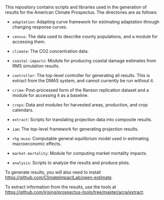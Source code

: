 This repository contains scripts and libraries used in the generation
of results for the American Climate Prospectus.  The directories are
as follows:

 - `adaptation`: Adapting curve framework for estimating adaptation
   through changing response curves.

 - `census`: The data used to describe county populations, and a
   module for accessing them.

 - `climate`: The CO2 concentration data.

 - `coastal-impacts`: Module for producing coastal damage estimates from RMS
   simulation results.

 - `controller`: The top-level controller for generating all results.
   This is extract from the DMAS system, and cannot currently be run
   without it.

 - `crime`: Post-processed form of the Ranson replication dataset and
   a module for accessing it as a baseline.

 - `crops`: Data and modules for harvested areas, production, and crop
   calendars.

 - `extract`: Scripts for translating projection data into composite
   results.

 - `iam`: The top-level framework for generating projection results.

 - `rhg-muse`: Computable general equilibrium model used in estimating
   macroeconomic effects.

 - `market-mortality`: Module for computing market mortality impacts.

 - `analysis`: Scripts to analyze the results and produce plots.

To generate results, you will also need to install
https://github.com/ClimateImpactLab/open-estimate.

To extract information from the results, use the tools at
https://github.com/jrising/prospectus-tools/tree/master/acra/extract.
